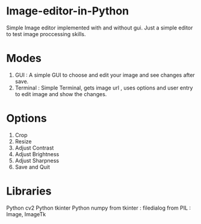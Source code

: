 # Image-editor-in-Python
Simple Image editor implemented with and without gui.
Just a simple editor to test image proccessing skills.

# Modes
1. GUI : A simple GUI to choose and edit your image and see changes after save.
2. Terminal : Simple Terminal, gets image url , uses options and user entry to edit image and show the changes.

# Options 
1. Crop
2. Resize
3. Adjust Contrast
4. Adjust Brightness
5. Adjust Sharpness
6. Save and Quit

# Libraries
Python cv2
Python tkinter
Python numpy
from tkinter : filedialog
from PIL : Image, ImageTk
